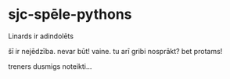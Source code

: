 # sjc-spēle-pythons

Linards ir adindolēts

šī ir nejēdzība.
nevar būt!
vaine.
tu arī gribi nosprākt?
bet protams!

treners dusmigs
noteikti...
